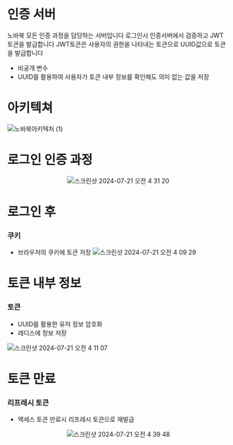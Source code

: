 인증 서버
===========
노바북 모든 인증 과정을 담당하는 서버입니다
로그인시 인증서버에서 검증하고 JWT 토큰을 발급합니다 JWT토큰은 사용자의 권한을 나타내는 토큰으로 UUID값으로 토큰을 발급합니다

* 비공개 변수
 * UUID를 활용하여 사용자가 토큰 내부 정보를 확인해도 의미 없는 값을 저장

아키텍쳐
========

![노바북아키텍처 (1)](https://github.com/user-attachments/assets/b6ad1505-66b0-438d-98fd-e63e73f58207)




로그인 인증 과정
=============

<p align="center">
  <img src="https://github.com/user-attachments/assets/6c6e4597-0dd4-435c-bf1a-11a3256b9aaa" alt="스크린샷 2024-07-21 오전 4 31 20">
</p>


로그인 후
==========
### 쿠키
* 브라우저의 쿠키에 토큰 저장
![스크린샷 2024-07-21 오전 4 09 29](https://github.com/user-attachments/assets/34614045-0d1c-49d3-a1a6-a206ef812fff)


토큰 내부 정보
============
### 토큰
* UUID를 활용한 유저 정보 암호화
* 레디스에 정보 저장



![스크린샷 2024-07-21 오전 4 11 07](https://github.com/user-attachments/assets/11d4a5c0-ab04-4e3e-8a0a-6c58995002ad)




토큰 만료
==========
### 리프레시 토큰

* 액세스 토큰 만료시 리프레시 토큰으로 재발급
  
<p align="center">
  <img src="https://github.com/user-attachments/assets/fb11b674-2d04-4ce2-9cff-de53c18511ea" alt="스크린샷 2024-07-21 오전 4 39 48">
</p>
